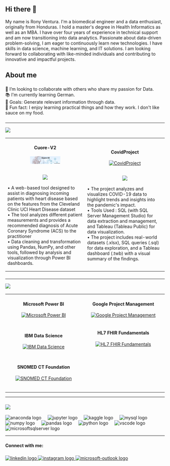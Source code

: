 ## Hi there 👋
<p align="left">My name is Rony Ventura. I'm a biomedical engineer and a data enthusiast, originally from Honduras. I hold a master's degree in Health Informatics as well as an MBA. I have over four years of experience in technical support and am now transitioning into data analytics. Passionate about data-driven problem-solving, I am eager to continuously learn new technologies. I have skills in data science, machine learning, and IT solutions. I am looking forward to collaborating with like-minded individuals and contributing to innovative and impactful projects.</p>

###

<h2 align="left">About me</h2>

###

<p align="left">👯 I’m looking to collaborate with others who share my passion for Data.<br>📚 I'm currently learning German.<br>🎯 Goals: Generate relevant information through data.<br>🎲 Fun fact: I enjoy learning practical things and how they work. I don't like sauce on my food.</p>

###
------------------------------------------------------------------------------
</details>

![](https://capsule-render.vercel.app/api?type=venom&height=100&text=🚀%20Featured%20Projects&fontSize=20&color=0:8871e5,100:b678c4&stroke=b678c4)

<!-- Featured Projects Section -->
<table>
<td width="30%">
<h4 align="center">Cuore-V2</h4>
<div align="center">  
<a href="" target="_blank">
<img src="https://github.com/RVentura09/Cuore-V2/blob/main/header_image.png?raw=true" width="40%" alt="Cuore-V2"/>
</a>
<br>
<br>
<p>
<a href="https://github.com/RVentura09/Cuore-V2" target="_blank">
<img src="https://img.shields.io/badge/View_on_GitHub-2ea44f?style=for-the-badge&logo=github"/>
</a>
</p>
<p align="left">
• A web-based tool designed to assist in diagnosing incoming patients with heart disease based on the features from the Cleveland Clinic UCI Heart Disease dataset<br>
• The tool analyzes different patient measurements and provides a recommended diagnosis of Acute Coronary Syndrome (ACS) to the practitioner<br>
• Data cleaning and transformation using Pandas, NumPy, and other tools, followed by analysis and visualization through Power BI dashboards.
</p>
</div>
</td>
<td width="30%">
<h4 align="center">CovidProject</h4>
<div align="center">  
<a href="" target="_blank">
<img src="https://png.pngtree.com/png-vector/20210112/ourlarge/pngtree-world-map-corona-virus-spread-with-typography-in-3d-style-covid-png-image_2729439.jpg" width="13%" alt="CovidProject"/>
</a>
<br>
<br>
<p>
<a href="https://github.com/RVentura09/CovidProject" target="_blank">
<img src="https://img.shields.io/badge/View_on_GitHub-2ea44f?style=for-the-badge&logo=github"/>
</a>
</p>
<p align="left">
• The project analyzes and visualizes COVID-19 data to highlight trends and insights into the pandemic's impact.<br>
• Tools Used :  SQL (with SQL Server Management Studio) for data extraction and management, and Tableau (Tableau Public) for data visualization.<br>
• The project includes real-world datasets (.xlsx), SQL queries (.sql) for data exploration, and a Tableau dashboard (.twb) with a visual summary of the findings.
</p>
</div>
</td>
</tr>
</table>


###
------------------------------------------------------------------------------

![](https://capsule-render.vercel.app/api?type=venom&height=100&text=🏆%20Certificates%20Earned&fontSize=20&color=0:32CD32,100:006400&stroke=006400)


<!-- Certificates -->
<table>
<td width="15%">
<h4 align="center">Microsoft Power BI</h4>
<div align="center">  
<a href="https://learn.microsoft.com/api/credentials/share/en-us/RonyV/E70F84464DBB198B?sharingId=319BDBC327ACDA45" target="_blank">
<img src="https://learn.microsoft.com/media/learn/certification/badges/microsoft-certified-associate-badge.svg?branch=main" width="20%" alt="Microsoft Power BI"/>
</a>
<br>
<p>
</p>
<p align="left">
</p>
</div>
</td>
<td width="15%">
<h4 align="center">Google Project Management</h4>
<div align="center">  
<a href="https://coursera.org/share/34d7c22c27f23c6dc043b1410da4e39d" target="_blank">
<img src="https://images.credly.com/images/771cff46-3573-4d12-bfd8-528745f00957/GCC_badge_PGM_1000x1000.png" width="20%" alt="Google Project Management"/>
</a>
<br>
<p>
</p>
</div>
</td>
</tr>
<td width="15%">
<h4 align="center">IBM Data Science</h4>
<div align="center">  
<a href="https://coursera.org/share/b83e1beef78f3ce136353cf048705f29" target="_blank">
<img src="https://images.credly.com/size/680x680/images/fa32e912-a95a-478b-926f-3b98b586e55c/Adv_Data_Science_Specialization.png" width="20%" alt="IBM Data Science"/>
</a>
<br>
<p>
</p>
</div>
</td>
<td width="15%">
<h4 align="center">HL7 FHIR Fundamentals</h4>
<div align="center">  
<a href="https://www.linkedin.com/in/rony-ventura/details/certifications/1706758032074/single-media-viewer?type=DOCUMENT&profileId=ACoAACMxN44BHKnTvnBAXpj52h__hJQzc2VSfp0&lipi=urn%3Ali%3Apage%3Ad_flagship3_profile_view_base_certifications_details%3B2apN7iGiShmgDGhJIGPI1Q%3D%3D" target="_blank">
<img src="https://infocentral.infoway-inforoute.ca/images/logos/hl7_FHIR_fundamentals.PNG?v=1" width="20%" alt="HL7 FHIR Fundamentals"/>
</a>
<br>
<br>
<p>
</p>
</div>
</td>
</tr>
<tr>
<td width="15%">
<h4 align="center"> SNOMED CT Foundation</h4>
<div align="center">  
<a href="https://www.linkedin.com/in/rony-ventura/details/certifications/1710901329556/single-media-viewer?type=DOCUMENT&profileId=ACoAACMxN44BHKnTvnBAXpj52h__hJQzc2VSfp0&lipi=urn%3Ali%3Apage%3Ad_flagship3_profile_view_base_certifications_details%3B2apN7iGiShmgDGhJIGPI1Q%3D%3D" target="_blank">
<img src="https://ticsalutsocial.cat/wp-content/uploads/2023/06/extensio-catalana-SNOMED-1.jpg" width="20%" alt=" SNOMED CT Foundation"/>
</a>
<br>
<br>
<p>
</p>
</div>
</td>
</tr>
</table>


-------------------------------------
###

![](https://capsule-render.vercel.app/api?type=venom&height=100&text=💻%20Tech%20Stack&fontSize=20&color=0:00FFFF,100:1E90FF&stroke=1E90FF)

<div align="left">
  <img src="https://cdn.jsdelivr.net/gh/devicons/devicon/icons/anaconda/anaconda-original.svg" height="30" alt="anaconda logo"  />
  <img width="12" />
  <img src="https://cdn.jsdelivr.net/gh/devicons/devicon/icons/jupyter/jupyter-original.svg" height="30" alt="jupyter logo"  />
  <img width="12" />
  <img src="https://cdn.jsdelivr.net/gh/devicons/devicon/icons/kaggle/kaggle-original.svg" height="30" alt="kaggle logo"  />
  <img width="12" />
  <img src="https://cdn.jsdelivr.net/gh/devicons/devicon/icons/mysql/mysql-original.svg" height="30" alt="mysql logo"  />
  <img width="12" />
  <img src="https://cdn.jsdelivr.net/gh/devicons/devicon/icons/numpy/numpy-original.svg" height="30" alt="numpy logo"  />
  <img width="12" />
  <img src="https://cdn.jsdelivr.net/gh/devicons/devicon/icons/pandas/pandas-original.svg" height="30" alt="pandas logo"  />
  <img width="12" />
  <img src="https://cdn.jsdelivr.net/gh/devicons/devicon/icons/python/python-original.svg" height="30" alt="python logo"  />
  <img width="12" />
  <img src="https://cdn.jsdelivr.net/gh/devicons/devicon/icons/vscode/vscode-original.svg" height="30" alt="vscode logo"  />
  <img width="12" />
  <img src="https://cdn.jsdelivr.net/gh/devicons/devicon/icons/microsoftsqlserver/microsoftsqlserver-plain.svg" height="30" alt="microsoftsqlserver logo"  />
</div>

-------------------------------------
###

<h4 align="left">Connect with me:</h4>

###

<div align="left">
  <a href="https://www.linkedin.com/in/rony-ventura/" target="_blank">
    <img src="https://raw.githubusercontent.com/maurodesouza/profile-readme-generator/master/src/assets/icons/social/linkedin/default.svg" width="37" height="25" alt="linkedin logo"  />
  </a>
  <a href="https://www.instagram.com/ronven09/" target="_blank">
    <img src="https://raw.githubusercontent.com/maurodesouza/profile-readme-generator/master/src/assets/icons/social/instagram/default.svg" width="37" height="25" alt="instagram logo"  />
  </a>
  <a href="MAILTO:VENTURA.RONY@HOTMAIL.COM" target="_blank">
    <img src="https://raw.githubusercontent.com/maurodesouza/profile-readme-generator/master/src/assets/icons/social/microsoft-outlook/default.svg" width="37" height="25" alt="microsoft-outlook logo"  />
  </a>
</div>

###
